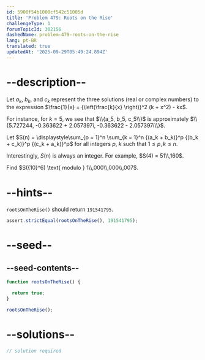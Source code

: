 ```yaml
---
id: 5900f54b1000cf542c51005d
title: 'Problem 479: Roots on the Rise'
challengeType: 1
forumTopicId: 302156
dashedName: problem-479-roots-on-the-rise
lang: pt-BR
translated: true
updatedAt: '2025-09-29T05:49:24.894Z'
---
```


# --description--

Let $a_k$, $b_k$, and $c_k$ represent the three solutions (real or complex numbers) to the expression $\frac{1}{x} = {\left(\frac{k}{x} \right)}^2 (k + x^2) - kx$.

For instance, for $k = 5$, we see that $\\{a_5, b_5, c_5\\}$ is approximately $\\{5.727244, -0.363622 + 2.057397i, -0.363622 - 2.057397i\\}$.

Let $S(n) = \displaystyle\sum_{p = 1}^n \sum_{k = 1}^n {(a_k + b_k)}^p {(b_k + c_k)}^p {(c_k + a_k)}^p$ for all integers $p$, $k$ such that $1 ≤ p, k ≤ n$.

Interestingly, $S(n)$ is always an integer. For example, $S(4) = 51\\,160$.

Find $S({10}^6) \text{ modulo } 1\\,000\\,000\\,007$.

# --hints--

`rootsOnTheRise()` should return `191541795`.

```js
assert.strictEqual(rootsOnTheRise(), 191541795);
```

# --seed--

## --seed-contents--

```js
function rootsOnTheRise() {

  return true;
}

rootsOnTheRise();
```

# --solutions--

```js
// solution required
```
